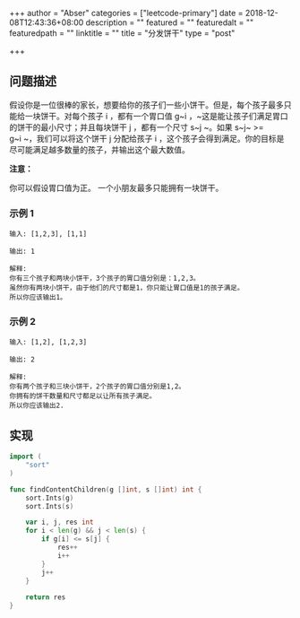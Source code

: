 +++
author = "Abser"
categories = ["leetcode-primary"]
date = 2018-12-08T12:43:36+08:00
description = ""
featured = ""
featuredalt = ""
featuredpath = ""
linktitle = ""
title = "分发饼干"
type = "post"

+++

## 问题描述

假设你是一位很棒的家长，想要给你的孩子们一些小饼干。但是，每个孩子最多只能给一块饼干。对每个孩子 i ，都有一个胃口值 g~i ，~这是能让孩子们满足胃口的饼干的最小尺寸；并且每块饼干 j ，都有一个尺寸 s~j ~。如果 s~j~ >= g~i ~，我们可以将这个饼干 j 分配给孩子 i ，这个孩子会得到满足。你的目标是尽可能满足越多数量的孩子，并输出这个最大数值。

__注意：__

你可以假设胃口值为正。
一个小朋友最多只能拥有一块饼干。

### __示例 1__

```
输入: [1,2,3], [1,1]

输出: 1

解释: 
你有三个孩子和两块小饼干，3个孩子的胃口值分别是：1,2,3。
虽然你有两块小饼干，由于他们的尺寸都是1，你只能让胃口值是1的孩子满足。
所以你应该输出1。
```

### __示例 2__

```
输入: [1,2], [1,2,3]

输出: 2

解释: 
你有两个孩子和三块小饼干，2个孩子的胃口值分别是1,2。
你拥有的饼干数量和尺寸都足以让所有孩子满足。
所以你应该输出2.
```


## 实现


```go
import (
	"sort"
)

func findContentChildren(g []int, s []int) int {
	sort.Ints(g)
	sort.Ints(s)

	var i, j, res int
	for i < len(g) && j < len(s) {
		if g[i] <= s[j] {
			res++
			i++
		}
		j++
	}
 
	return res
}
```
### 

